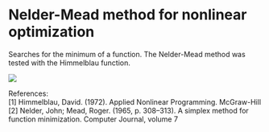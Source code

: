 # Nelder-Mead method for nonlinear optimization

Searches for the minimum of a function. The Nelder-Mead method was tested with the Himmelblau function.

![](https://github.com/marcocado/nelder_mead/blob/main/downhill_simplex.gif)

References: \
[1] Himmelblau, David. (1972). Applied Nonlinear Programming. McGraw-Hill\
[2] Nelder, John; Mead, Roger. (1965, p. 308–313). A simplex method for function minimization. Computer Journal, volume 7
